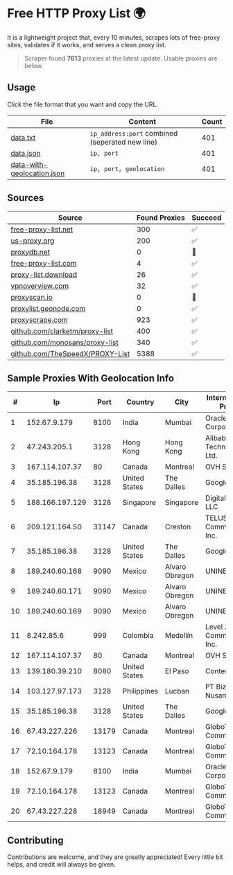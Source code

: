 
# Free HTTP Proxy List 🌍

It is a lightweight project that, every 10 minutes, scrapes lots of free-proxy sites, validates if it works, and serves a clean proxy list.


> Scraper found **7613** proxies at the latest update. Usable proxies are below.

## Usage

Click the file format that you want and copy the URL.


|File|Content|Count|
|----|-------|-----|
|[data.txt](https://raw.githubusercontent.com/themiralay/Proxy-List-World/master/data.txt)|`ip_address:port` combined (seperated new line)|401|
|[data.json](https://raw.githubusercontent.com/themiralay/Proxy-List-World/master/data.json)|`ip, port`|401|
|[data-with-geolocation.json](https://raw.githubusercontent.com/themiralay/Proxy-List-World/master/data-with-geolocation.json)|`ip, port, geolocation`|401|

## Sources

|Source|Found Proxies|Succeed|
|------|-------------|-------|
|[free-proxy-list.net](https://free-proxy-list.net)|300|✅|
|[us-proxy.org](https://www.us-proxy.org)|200|✅|
|[proxydb.net](http://proxydb.net)|0|🚫|
|[free-proxy-list.com](https://free-proxy-list.com/?page=&port=&type%5B%5D=http&type%5B%5D=https&up_time=0&search=Search)|4|✅|
|[proxy-list.download](https://www.proxy-list.download/HTTP)|26|✅|
|[vpnoverview.com](https://vpnoverview.com/privacy/anonymous-browsing/free-proxy-servers)|32|✅|
|[proxyscan.io](https://www.proxyscan.io)|0|🚫|
|[proxylist.geonode.com](https://proxylist.geonode.com/api/proxy-list?limit=300&page=1&sort_by=lastChecked&sort_type=desc&protocols=http,https)|0|✅|
|[proxyscrape.com](https://api.proxyscrape.com/v2/?request=displayproxies&protocol=http&timeout=10000&country=all&ssl=all&anonymity=all)|923|✅|
|[github.com/clarketm/proxy-list](https://raw.githubusercontent.com/clarketm/proxy-list/master/proxy-list-raw.txt)|400|✅|
|[github.com/monosans/proxy-list](https://raw.githubusercontent.com/monosans/proxy-list/main/proxies/http.txt)|340|✅|
|[github.com/TheSpeedX/PROXY-List](https://raw.githubusercontent.com/TheSpeedX/PROXY-List/master/http.txt)|5388|✅|


## Sample Proxies With Geolocation Info

|#|Ip|Port|Country|City|Internet Service Provider|
|-|--|----|-------|----|-------------------------|
|1|152.67.9.179|8100|India|Mumbai|Oracle Corporation|
|2|47.243.205.1|3128|Hong Kong|Hong Kong|Alibaba (US) Technology Co., Ltd.|
|3|167.114.107.37|80|Canada|Montreal|OVH SAS|
|4|35.185.196.38|3128|United States|The Dalles|Google LLC|
|5|188.166.197.129|3128|Singapore|Singapore|DigitalOcean, LLC|
|6|209.121.164.50|31147|Canada|Creston|TELUS Communications Inc.|
|7|35.185.196.38|3128|United States|The Dalles|Google LLC|
|8|189.240.60.168|9090|Mexico|Alvaro Obregon|UNINET|
|9|189.240.60.171|9090|Mexico|Alvaro Obregon|UNINET|
|10|189.240.60.169|9090|Mexico|Alvaro Obregon|UNINET|
|11|8.242.85.6|999|Colombia|Medellín|Level 3 Communications, Inc.|
|12|167.114.107.37|80|Canada|Montreal|OVH SAS|
|13|139.180.39.210|8080|United States|El Paso|Conterra|
|14|103.127.97.173|3128|Philippines|Lucban|PT Biznet Gio Nusantara|
|15|35.185.196.38|3128|United States|The Dalles|Google LLC|
|16|67.43.227.226|13179|Canada|Montreal|GloboTech Communications|
|17|72.10.164.178|13123|Canada|Montreal|GloboTech Communications|
|18|152.67.9.179|8100|India|Mumbai|Oracle Corporation|
|19|72.10.164.178|13123|Canada|Montreal|GloboTech Communications|
|20|67.43.227.228|18949|Canada|Montreal|GloboTech Communications|



## Contributing

Contributions are welcome, and they are greatly appreciated! Every
little bit helps, and credit will always be given.


